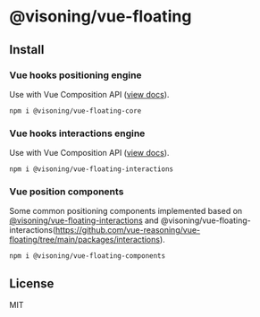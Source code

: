 # @visoning/vue-floating

## Install

### Vue hooks positioning engine

Use with Vue Composition API ([view docs](https://vuejs.org/api/reactivity-core.html)).

```shell
npm i @visoning/vue-floating-core
```

### Vue hooks interactions engine

Use with Vue Composition API ([view docs](https://vuejs.org/api/reactivity-core.html)).

```shell
npm i @visoning/vue-floating-interactions
```

### Vue position components

Some common positioning components implemented based on [@visoning/vue-floating-interactions](https://github.com/vue-reasoning/vue-floating/tree/main/packages/core) and @visoning/vue-floating-interactions(https://github.com/vue-reasoning/vue-floating/tree/main/packages/interactions).

```shell
npm i @visoning/vue-floating-components
```

## License

MIT
